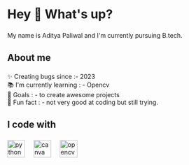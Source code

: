 <h1 align="left">Hey 👋 What's up?</h1>

###

<p align="left">My name is Aditya Paliwal and I'm currently pursuing B.tech.</p>

###

<h2 align="left">About me</h2>

###

<p align="left">✨ Creating bugs since :- 2023<br>📚 I'm currently learning : -  Opencv <br>🎯 Goals : - to create awesome projects<br>🎲 Fun fact : - not very good at coding  but still trying.</p>

###

<h2 align="left">I code with</h2>

###

<div align="left">
  <img src="https://cdn.jsdelivr.net/gh/devicons/devicon/icons/python/python-original.svg" height="40" alt="python logo"  />
  <img width="12" />
  <img src="https://cdn.jsdelivr.net/gh/devicons/devicon/icons/canva/canva-original.svg" height="40" alt="canva logo"  />
  <img width="12" />
  <img src="https://cdn.jsdelivr.net/gh/devicons/devicon/icons/opencv/opencv-original.svg" height="40" alt="opencv logo"  />
</div>

###
